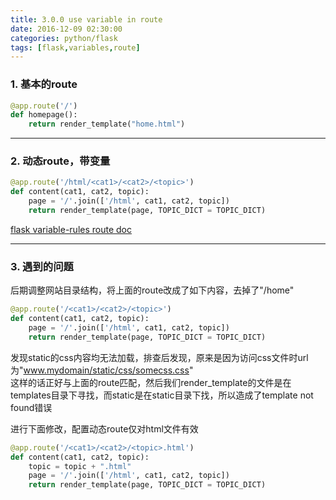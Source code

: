 ```yaml
---
title: 3.0.0 use variable in route
date: 2016-12-09 02:30:00
categories: python/flask
tags: [flask,variables,route]
---
```


### 1. 基本的route
``` python
@app.route('/')
def homepage():
    return render_template("home.html")
```

---

### 2. 动态route，带变量
``` python
@app.route('/html/<cat1>/<cat2>/<topic>')
def content(cat1, cat2, topic):
    page = '/'.join(['/html', cat1, cat2, topic])
    return render_template(page, TOPIC_DICT = TOPIC_DICT)
```
[flask variable-rules route doc](http://flask.pocoo.org/docs/0.11/quickstart/#variable-rules)

---

### 3. 遇到的问题
后期调整网站目录结构，将上面的route改成了如下内容，去掉了"/home"
``` python
@app.route('/<cat1>/<cat2>/<topic>')
def content(cat1, cat2, topic):
    page = '/'.join(['/html', cat1, cat2, topic])
    return render_template(page, TOPIC_DICT = TOPIC_DICT)
```
发现static的css内容均无法加载，排查后发现，原来是因为访问css文件时url为"www.mydomain/static/css/somecss.css"  
这样的话正好与上面的route匹配，然后我们render_template的文件是在templates目录下寻找，而static是在static目录下找，所以造成了template not found错误

进行下面修改，配置动态route仅对html文件有效
``` python
@app.route('/<cat1>/<cat2>/<topic>.html')
def content(cat1, cat2, topic):
    topic = topic + ".html"
    page = '/'.join(['/html', cat1, cat2, topic])
    return render_template(page, TOPIC_DICT = TOPIC_DICT)
```
